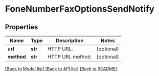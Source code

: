 # FoneNumberFaxOptionsSendNotify

## Properties
Name | Type | Description | Notes
------------ | ------------- | ------------- | -------------
**url** | **str** | HTTP URL. | [optional] 
**method** | **str** | HTTP URL method. | [optional] 

[[Back to Model list]](../README.md#documentation-for-models) [[Back to API list]](../README.md#documentation-for-api-endpoints) [[Back to README]](../README.md)


